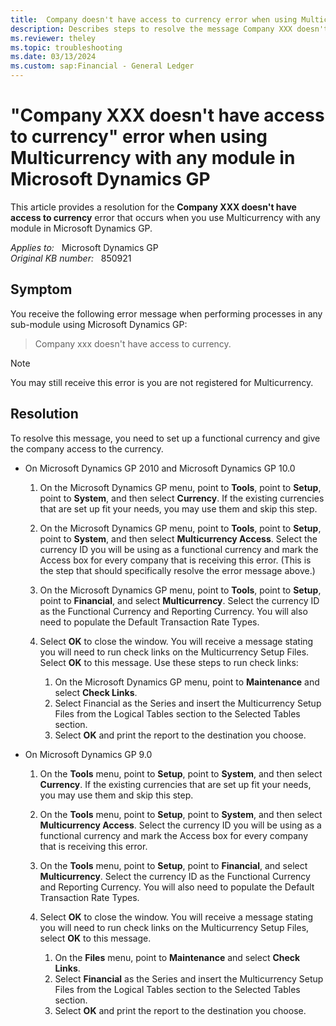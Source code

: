 ```yaml
---
title:  Company doesn't have access to currency error when using Multicurrency with any module
description: Describes steps to resolve the message Company XXX doesn't have access to currency that occurs when you try to use Multicurrency with any module in Microsoft Dynamics GP.
ms.reviewer: theley
ms.topic: troubleshooting
ms.date: 03/13/2024
ms.custom: sap:Financial - General Ledger
---
```

# "Company XXX doesn't have access to currency" error when using Multicurrency with any module in Microsoft Dynamics GP

This article provides a resolution for the **Company XXX doesn't have access to currency** error that occurs when you use Multicurrency with any module in Microsoft Dynamics GP.

_Applies to:_ &nbsp; Microsoft Dynamics GP  
_Original KB number:_ &nbsp; 850921

## Symptom

You receive the following error message when performing processes in any sub-module using Microsoft Dynamics GP:

> Company xxx doesn't have access to currency.

> [!NOTE]
> You may still receive this error is you are not registered for Multicurrency.

## Resolution

To resolve this message, you need to set up a functional currency and give the company access to the currency.

- On Microsoft Dynamics GP 2010 and Microsoft Dynamics GP 10.0

  1. On the Microsoft Dynamics GP menu, point to **Tools**, point to **Setup**, point to **System**, and then select **Currency**. If the existing currencies that are set up fit your needs, you may use them and skip this step.

  2. On the Microsoft Dynamics GP menu, point to **Tools**, point to **Setup**, point to **System**, and then select **Multicurrency Access**. Select the currency ID you will be using as a functional currency and mark the Access box for every company that is receiving this error. (This is the step that should specifically resolve the error message above.)

  3. On the Microsoft Dynamics GP menu, point to **Tools**, point to **Setup**, point to **Financial**, and select **Multicurrency**. Select the currency ID as the Functional Currency and Reporting Currency. You will also need to populate the Default Transaction Rate Types.

  4. Select **OK** to close the window. You will receive a message stating you will need to run check links on the Multicurrency Setup Files. Select **OK** to this message. Use these steps to run check links:

     1. On the Microsoft Dynamics GP menu, point to **Maintenance** and select **Check Links**.
     2. Select Financial as the Series and insert the Multicurrency Setup Files from the Logical Tables section to the Selected Tables section.
     3. Select **OK** and print the report to the destination you choose.

- On Microsoft Dynamics GP 9.0

  1. On the **Tools** menu, point to **Setup**, point to **System**, and then select **Currency**. If the existing currencies that are set up fit your needs, you may use them and skip this step.

  2. On the **Tools** menu, point to **Setup**, point to **System**, and then select **Multicurrency Access**. Select the currency ID you will be using as a functional currency and mark the Access box for every company that is receiving this error.

  3. On the **Tools** menu, point to **Setup**, point to **Financial**, and select **Multicurrency**. Select the currency ID as the Functional Currency and Reporting Currency. You will also need to populate the Default Transaction Rate Types.

  4. Select **OK** to close the window. You will receive a message stating you will need to run check links on the Multicurrency Setup Files, select **OK** to this message.

        1. On the **Files** menu, point to **Maintenance** and select **Check Links**.
        2. Select **Financial** as the Series and insert the Multicurrency Setup Files from the Logical Tables section to the Selected Tables section.
        3. Select **OK** and print the report to the destination you choose.
